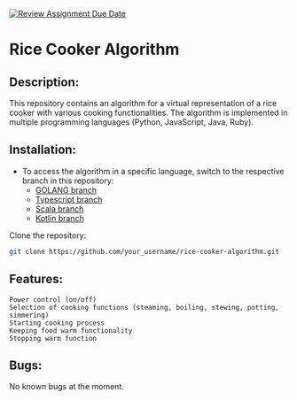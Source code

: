 [![Review Assignment Due Date](https://classroom.github.com/assets/deadline-readme-button-24ddc0f5d75046c5622901739e7c5dd533143b0c8e959d652212380cedb1ea36.svg)](https://classroom.github.com/a/__xb4cFP)

# Rice Cooker Algorithm

## Description:
This repository contains an algorithm for a virtual representation of a rice cooker with various cooking functionalities. The algorithm is implemented in multiple programming languages (Python, JavaScript, Java, Ruby).

## Installation:
- To access the algorithm in a specific language, switch to the respective branch in this repository:
    - [GOLANG branch](https://github.com/hei-school/cc-d4-rice-cooker-ci-YlanNaly/tree/feature/golang)
    - [Typescript branch](https://github.com/hei-schoolcc-d4-rice-cooker-ci-YlanNaly/tree/feature/golang)
    - [Scala branch](https://github.com/hei-school/cc-d4-rice-cooker-ci-YlanNaly/tree/feature/scala)
    - [Kotlin branch](https://github.com/hei-school/cc-d4-rice-cooker-ci-YlanNaly/tree/feature/kotlin)

Clone the repository:
```bash
git clone https://github.com/your_username/rice-cooker-algorithm.git
```

## Features:

    Power control (on/off)
    Selection of cooking functions (steaming, boiling, stewing, potting, simmering)
    Starting cooking process
    Keeping food warm functionality
    Stopping warm function

## Bugs:

No known bugs at the moment.
